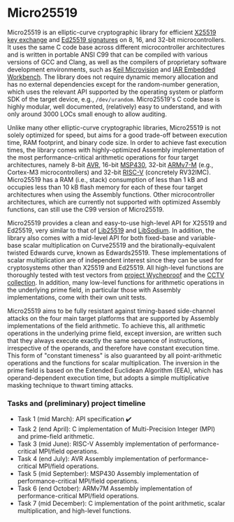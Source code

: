 # Micro25519

Micro25519 is an elliptic-curve cryptographic library for efficient [X25519 key exchange](https://cr.yp.to/ecdh.html) and [Ed25519 signatures](https://ed25519.cr.yp.to) on 8, 16, and 32-bit microcontrollers. It uses the same C code base across different microcontroller architectures and is written in portable ANSI C99 that can be compiled with various versions of GCC and Clang, as well as the compilers of proprietary software development environments, such as [Keil Microvision](https://www.keil.com) and [IAR Embedded Workbench](https://www.iar.com/embedded-development-tools/iar-embedded-workbench). The library does not require dynamic memory allocation and has no external dependencies except for the random-number generation, which uses the relevant API supported by the operating system or platform SDK of the target device, e.g., `/dev/urandom`. Micro25519's C code base is highly modular, well documented, (relatively) easy to understand, and with only around 3000 LOCs small enough to allow auditing.

Unlike many other elliptic-curve cryptographic libraries, Micro25519 is not solely optimized for speed, but aims for a good trade-off between execution time, RAM footprint, and binary code size. In order to achieve fast execution times, the library comes with highly-optimized Assembly implementation of the most performance-critical arithmetic operations for four target architectures, namely 8-bit [AVR](https://developerhelp.microchip.com/xwiki/bin/view/products/mcu-mpu/8-bit-avr/structure/), 16-bit [MSP430](https://www.ti.com/microcontrollers-mcus-processors/msp430-microcontrollers/overview.html), 32-bit [ARMv7-M](https://developer.arm.com/Processors/Cortex-M3) (e.g., Cortex-M3 microcontrollers) and 32-bit [RISC-V](https://riscv.org/specifications/ratified/) (concretely RV32IMC). Micro25519 has a RAM (i.e., stack) consumption of less than 1 kB and occupies less than 10 kB flash memory for each of these four target architectures when using the Assembly functions. Other microcontroller architectures, which are currently not supported with optimized Assembly functions, can still use the C99 version of Micro25519.

Micro25519 provides a clean and easy-to-use high-level API for X25519 and Ed25519, very similar to that of [Lib25519](https://lib25519.cr.yp.to) and [LibSodium](https://doc.libsodium.org). In addition, the library also comes with a mid-level API for both fixed-base and variable-base scalar multiplication on Curve25519 and the birationally-equivalent twisted Edwards curve, known as Edwards25519. These implementations of scalar multiplication are of independent interest since they can be used for cryptosystems other than X25519 and Ed25519. All high-level functions are thoroughly tested with test vectors from [project Wycheproof](https://github.com/C2SP/wycheproof) and the [CCTV collection](https://github.com/C2SP/CCTV). In addition, many low-level functions for arithmetic operations in the underlying prime field, in particular those with Assembly implementations, come with their own unit tests.

Micro25519 aims to be fully resistant against timing-based side-channel attacks on the four main target platforms that are supported by Assembly implementations of the field arithmetic. To achieve this, all arithmetic operations in the underlying prime field, except inversion, are written such that they always execute exactly the same sequence of instructions, irrespective of the operands, and therefore have constant execution time. This form of "constant timeness" is also guaranteed by all point-arithmetic operations and the functions for scalar multiplication. The inversion in the prime field is based on the Extended Euclidean Algorithm (EEA), which has operand-dependent execution time, but adopts a simple multiplicative masking technique to thwart timing attacks.

### Tasks and (preliminary) project timeline

- Task 1 (mid March): API specification ✔️
- Task 2 (end April): C implementation of Multi-Precision Integer (MPI) and prime-field arithmetic.
- Task 3 (mid June): RISC-V Assembly implementation of performance-critical MPI/field operations.
- Task 4 (end July): AVR Assembly implementation of performance-critical MPI/field operations.
- Task 5 (mid September): MSP430 Assembly implementation of performance-critical MPI/field operations.
- Task 6 (end October): ARMv7M Assembly implementation of performance-critical MPI/field operations.
- Task 7 (mid December): C implementation of the point arithmetic, scalar multiplication, and high-level functions.
